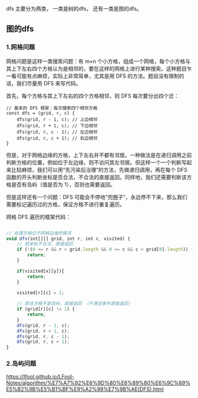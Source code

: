 dfs 主要分为两类， 一类是树的dfs， 还有一类是图的dfs。

## 图的dfs

### 1.网格问题

网格问题是这样一类搜索问题：有 m×n 个小方格，组成一个网格，每个小方格与其上下左右四个方格认为是相邻的，要在这样的网格上进行某种搜索。这种题目乍一看可能有点麻烦，实际上非常简单，尤其是用 DFS 的方法。题目没有限制的话，我们尽量用 DFS 来写代码。

首先，每个方格与其上下左右的四个方格相邻，则 DFS 每次要分出四个岔：

```JS
// 基本的 DFS 框架：每次搜索四个相邻方格
const dfs = (grid, r, c) {
    dfs(grid, r - 1, c); // 上边相邻
    dfs(grid, r + 1, c); // 下边相邻
    dfs(grid, r, c - 1); // 左边相邻
    dfs(grid, r, c + 1); // 右边相邻
}
```
但是，对于网格边缘的方格，上下左右并不都有邻居。一种做法是在递归调用之前判断方格的位置，例如位于左边缘，则不访问其左邻居。但这样一个一个判断写起来比较麻烦，我们可以用“先污染后治理”的方法，先做递归调用，再在每个 DFS 函数的开头判断坐标是否合法，不合法的直接返回。同样地，我们还需要判断该方格是否有岛屿（值是否为 1），否则也需要返回。

但是这样还有一个问题：DFS 可能会不停地“兜圈子”，永远停不下来，那么我们需要标记遍历过的方格，保证方格不进行重复遍历。


网格 DFS 遍历的框架代码：

```javascript

// 处理方格位于网格边缘的情况
void dfs(int[][] grid, int r, int c, visited) {
    // 若坐标不合法，直接返回
    if (!(0 <= r && r < grid.length && 0 <= c && c < grid[0].length)) {
        return;
    }

    if(visited[x][y]){
        return;
    }
    
    visited[r][c] = 1;

    // 若该方格不是岛屿，直接返回 （不满足条件直接返回）
    if (grid[r][c] != 1) {
        return;
    }
    dfs(grid, r - 1, c);
    dfs(grid, r + 1, c);
    dfs(grid, r, c - 1);
    dfs(grid, r, c + 1);
}

```

### 2.岛屿问题





https://lfool.github.io/LFool-Notes/algorithm/%E7%A7%92%E6%9D%80%E6%89%80%E6%9C%89%E5%B2%9B%E5%B1%BF%E9%A2%98%E7%9B%AE(DFS).html